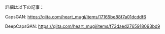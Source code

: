 詳細は以下の記事：

CapsGAN: https://qiita.com/heart_mugi/items/17165be88f7a01dcddf6

DeepCapsGAN: https://qiita.com/heart_mugi/items/f73daed2765918093bd9
